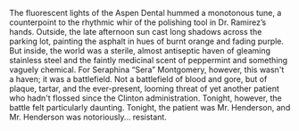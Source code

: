The fluorescent lights of the Aspen Dental hummed a monotonous tune, a counterpoint to the rhythmic whir of the polishing tool in Dr. Ramirez’s hands.  Outside, the late afternoon sun cast long shadows across the parking lot, painting the asphalt in hues of burnt orange and fading purple.  But inside, the world was a sterile, almost antiseptic haven of gleaming stainless steel and the faintly medicinal scent of peppermint and something vaguely chemical.  For Seraphina “Sera”  Montgomery, however, this wasn't a haven; it was a battlefield.  Not a battlefield of blood and gore, but of plaque, tartar, and the ever-present, looming threat of yet another patient who hadn't flossed since the Clinton administration.  Tonight, however, the battle felt particularly daunting.  Tonight, the patient was Mr. Henderson, and Mr. Henderson was notoriously… resistant.
